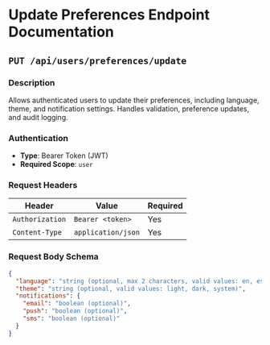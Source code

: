 # Update Preferences Endpoint Documentation

## `PUT /api/users/preferences/update`

### Description
Allows authenticated users to update their preferences, including language, theme, and notification settings. Handles validation, preference updates, and audit logging.

### Authentication
- **Type**: Bearer Token (JWT)
- **Required Scope**: `user`

### Request Headers
| Header | Value | Required |
|--------|-------|----------|
| `Authorization` | `Bearer <token>` | Yes |
| `Content-Type` | `application/json` | Yes |

### Request Body Schema
```json
{
  "language": "string (optional, max 2 characters, valid values: en, es, fr, de, tr)",
  "theme": "string (optional, valid values: light, dark, system)",
  "notifications": {
    "email": "boolean (optional)",
    "push": "boolean (optional)",
    "sms": "boolean (optional)"
  }
}
